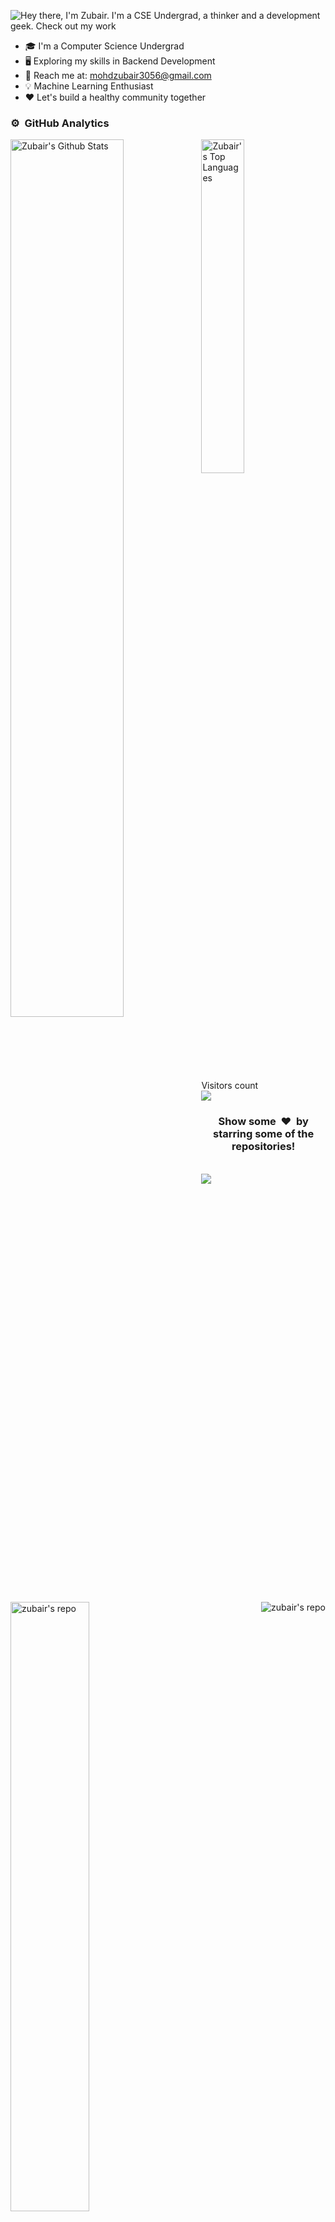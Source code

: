 ![Hey there, I'm Zubair. I'm a CSE Undergrad, a thinker and a development geek. Check out my work](https://github.com/Mohdzubair3056/Mohdzubair3056/raw/main/myGif.gif)

-   🎓 I'm a Computer Science Undergrad
-   🖥 Exploring my skills in Backend Development
-   📨 Reach me at: mohdzubair3056@gmail.com
-   💡 Machine Learning Enthusiast
-   ❤️ Let's build a healthy community together


### ⚙️ &nbsp;GitHub Analytics

  <img align="left" src="https://github-readme-stats.vercel.app/api?username=Mohdzubair3056&show_icons=true&title_color=fff&icon_color=79ff97&text_color=efefef&bg_color=24292e" alt="Zubair's Github Stats" width="60%">
  
<img src="https://github-readme-stats.vercel.app/api/top-langs/?username=Mohdzubair3056&show_icons=true&hide_border=true&theme=radical" width="37%" alt="Zubair's Top Languages">


<img align="left" src="https://github-readme-stats.vercel.app/api/pin/?username=Mohdzubair3056&repo=freshers-portal-site&title_color=fff&icon_color=79ff97&text_color=efefef&bg_color=24292e" alt="zubair's repo" width="50%"/>

<img align="right" src="https://github-readme-stats.vercel.app/api/pin/?username=Mohdzubair3056&repo=RoomChat&title_color=fff&icon_color=79ff97&text_color=efefef&bg_color=24292e" alt="zubair's repo" />


<br><br>

Visitors count<br>
<img src="https://profile-counter.glitch.me/Mohdzubair3056/count.svg" />
<br>

<div align="center">
<h3 align="center">Show some &nbsp;❤️&nbsp; by starring some of the repositories!</h3>
</div>
<br>
<img src="https://github.com/punitkmryh/punitkmryh/blob/master/wave.svg" />


